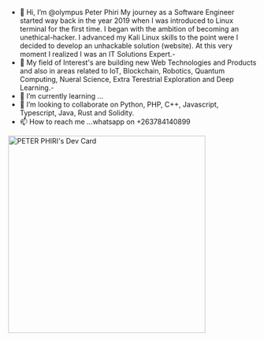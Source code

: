 - 👋 Hi, I’m @olympus Peter Phiri My journey as a Software Engineer started way back in the year 2019 when I was introduced to Linux terminal for the first time. I began with the ambition of becoming an unethical-hacker. I advanced my Kali Linux skills to the point were I decided to develop an unhackable solution (website). At this very moment I realized I was an IT Solutions Expert.- 
- 👀 My field of Interest's are building new  Web Technologies and Products and also in areas related to IoT, Blockchain, Robotics, Quantum Computing, Nueral Science, Extra Terestrial Exploration and Deep Learning.- 
- 🌱 I’m currently learning ...
- 💞️ I’m looking to collaborate on Python, PHP, C++, Javascript, Typescript, Java, Rust and Solidity.
- 📫 How to reach me ...whatsapp on +263784140899

<!---
olyphiri/olyphiri is a ✨ special ✨ repository because its `README.md` (this file) appears on your GitHub profile.
You can click the Preview link to take a look at your changes.
--->
<a href="https://app.daily.dev/petsooo"><img src="https://api.daily.dev/devcards/86172217167c4447947a5aafb6deb361.png?r=2f9" width="400" alt="PETER PHIRI's Dev Card"/></a>
